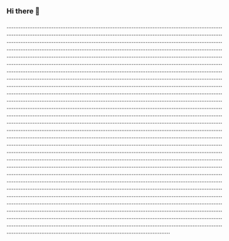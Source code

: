 ### Hi there 👋

..............................................................................................................................................................................................................................................................................................................................................................................................................................................................................................................................................................................................................................................................................................................................................................................................................................................................................................................................................................................................................................................................................................................................................................................................................................................................................................................................................................................................................................................................................................................................................................................................................................................................................................................................................................................................................................................................................................................................................................................................................................................................................................................................................................................................................................................................................................................................................................................................................................................................................................................................................................................................................................................................................................................................................................................................................................................................................................................................................................................................................................................................................................................................................................................................................................................................................................................................................................................................................................................................................................................................................................................................................................................................................................................